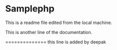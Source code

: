 Samplephp
=========

This is a readme file edited from the local machine.

This is another line of the documentation.


==============
this line is added by deepak
